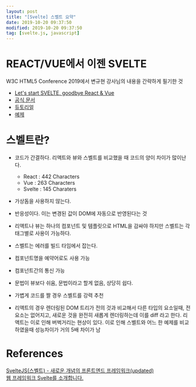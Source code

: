 ```yaml
---
layout: post
title: "[Svelte] 스벨트 요약"
date: 2019-10-20 09:37:50
modified: 2019-10-20 09:37:50
tag: [svelte.js, javascript]
---
```


# REACT/VUE에서 이젠 SVELTE
W3C HTML5 Conference 2019에서 변규현 강사님의 내용을 간략하게 필기한 것

* [Let's start SVELTE, goodbye React & Vue](https://novemberde.github.io/javascript/2019/10/11/Svelte-revealjs.html)
* [공식 문서](https://svelte.dev/docs)
* [듀토리얼](https://svelte.dev/tutorial/basics)
* [예제](https://svelte.dev/examples#hello-world)

# 스벨트란?
* 코드가 간결하다. 리액트와 뷰와 스벨트를 비교했을 때 코드의 양이 차이가 많이난다.
    - React : 442 Characters
    - Vue : 263 Characters
    - Svelte : 145 Charaters

* 가상돔을 사용하지 않는다.
* 반응성이다. 이는 변경된 값이 DOM에 자동으로 반영된다는 것
* 리액트나 뷰는 하나의 컴포넌트 및 템플릿으로 HTML을 감싸야 하지만 스벨트는 각 태그별로 사용이 가능하다.
* 스벨트는 에러를 빌드 타임에서 잡는다.
* 컴포넌트명을 예약어로도 사용 가능
* 컴포넌트간의 통신 가능
* 문법이 뷰보다 쉬움, 문법이라고 할게 없음, 상당히 쉽다.
* 가볍게 코드를 짤 경우 스벨트를 강력 추천
* 리액트의 경우 렌더링된 DOM 트리가 전의 것과 비교해서 다른 타입의 요소일때, 전 요소는 없어지고, 새로운 것을 완전히 새롭게 렌더링하는데 이를 diff 라고 한다. 리액트는 이로 인해 버벅거리는 현상이 있다. 이로 인해 스벨트와 어느 한 예제를 비교하였을때 성능차이가 거의 5배 차이가 남

# References
[SvelteJS(스벨트) - 새로운 개념의 프론트엔드 프레임워크(updated)](https://heropy.blog/2019/09/29/svelte)  
[웹 프레임워크 Svelte를 소개합니다.](https://velog.io/@ashnamuh/hello-svelte)
